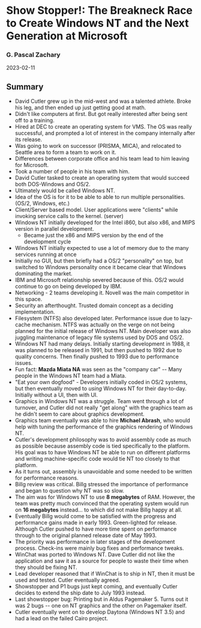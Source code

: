 # Show Stopper!: The Breakneck Race to Create Windows NT and the Next Generation at Microsoft

### G. Pascal Zachary

2023-02-11

## Summary
* David Cutler grew up in the mid-west and was a talented athlete. Broke his leg, and then ended up just getting good at math.
* Didn't like computers at first. But got really interested after being sent off to a training.
* Hired at DEC to create an operating system for VMS. The OS was really successful, and prompted a lot of interest in the company internally after its release.
* Was going to work on successor (PRISMA, MICA), and relocated to Seattle area to form a team to work on it.
* Differences between corporate office and his team lead to him leaving for Microsoft.
* Took a number of people in his team with him.
* David Cutler tasked to create an operating system that would succeed both DOS-Windows and OS/2. 
* Ultimately would be called Windows NT.
* Idea of the OS is for it to be able to able to run multiple personalities. (OS/2, Windows, etc.)
* Client/Server based model. User applications were "clients" while invoking service calls to the kernel. (server)
* Windows NT initially developed for the Intel i860, but also x86, and MIPS version in parallel development.
  * Became just the x86 and MIPS version by the end of the development cycle
* Windows NT initially expected to use a lot of memory due to the many services running at once
* Initially no GUI, but then briefly had a OS/2 "personality" on top, but switched to Windows personality once it became clear that Windows dominating the market.
* IBM and Microsoft relationship severed because of this. OS/2 would continue to go on being developed by IBM.
* Networking - 2 teams developing it. Novell was the main competitor in this space.
* Security an afterthought. Trusted domain concept as a deciding implementation.
* Filesystem (NTFS) also developed later. Performance issue due to lazy-cache mechanism. NTFS was actually on the verge on not being planned for the initial release of Windows NT. Main developer was also juggling maintenance of legacy file systems used by DOS and OS/2. 
* Windows NT had many delays. Initially starting development in 1988, it was planned to be released in 1991, but then pushed to 1992 due to quality concerns. Then finally pushed to 1993 due to performance issues.
* Fun fact: **Mazda Miata NA** was seen as the "company car" -- Many people in the Windows NT team had a Miata.
* "Eat your own dogfood" - Developers initially coded in OS/2 systems, but then eventually moved to _using_ Windows NT for their day-to-day. Initially without a UI, then with UI.
* Graphics in Windows NT was a struggle. Team went through a lot of turnover, and Cutler did not really "get along" with the graphics team as he didn't seem to care about graphics development. 
* Graphics team eventually was able to hire **Michael Abrash**, who would help with tuning the performance of the graphics rendering of Windows NT. 
* Cutler's development philosophy was to avoid assembly code as much as possible because assembly code is tied specifically to the platform. His goal was to have Windows NT be able to run on different platforms and writing machine-specific code would tie NT too closely to that platform.
* As it turns out, assembly is unavoidable and some needed to be written for performance reasons.
* Billg review was critical. Billg stressed the importance of performance and began to question why NT was so slow. 
* The aim was for Windows NT to use **8 megabytes** of RAM. However, the team was pretty much convinced that the operating system would run on **16 megabytes** instead... to which did not make Billg happy at all.
* Eventually Billg would come to be satisfied with the progress and performance gains made in early 1993. Green-lighted for release. Although Cutler pushed to have more time spent on performance through to the original planned release date of May 1993. 
* The priority was performance in later stages of the development process. Check-ins were mainly bug fixes and performance tweaks.
* WinChat was ported to Windows NT. Dave Cutler did not like the application and saw it as a source for people to waste their time when they should be fixing NT. 
* Lead developer reasoned that if WinChat is to ship in NT, then it must be used and tested. Cutler eventually agreed.
* Showstopper and P1 bugs just kept coming, and eventually Cutler decides to extend the ship date to July 1993 instead.
* Last showstopper bug: Printing but in Aldus Pagemaker 5. Turns out it was 2 bugs -- one on NT graphics and the other on Pagemaker itself.
* Cutler eventually went on to develop Daytona (Windows NT 3.5) and had a lead on the failed Cairo project.
